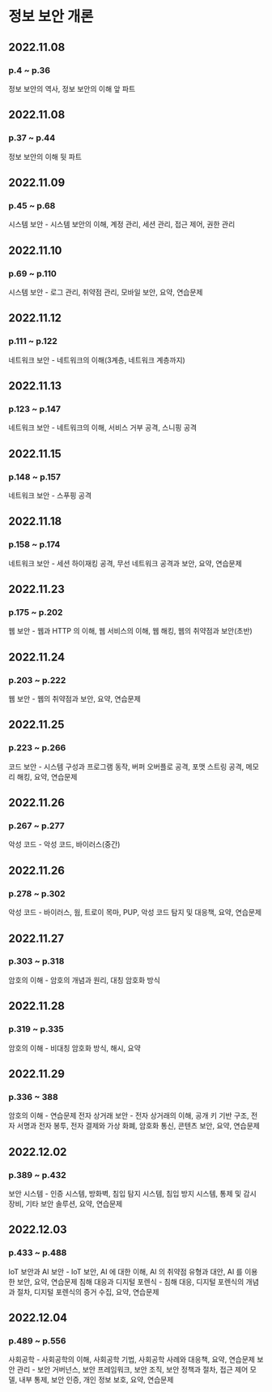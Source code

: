   #  정보 보안 개론

## 2022.11.08
### p.4 ~ p.36
정보 보안의 역사, 정보 보안의 이해 앞 파트
 
 ## 2022.11.08
 ### p.37 ~ p.44
 정보 보안의 이해 뒷 파트

 ## 2022.11.09
 ### p.45 ~ p.68
 시스템 보안 - 시스템 보안의 이해, 계정 관리, 세션 관리, 접근 제어, 권한 관리
 
 ## 2022.11.10
 ### p.69 ~ p.110
 시스템 보안 - 로그 관리, 취약점 관리, 모바일 보안, 요약, 연습문제

 ## 2022.11.12
 ### p.111 ~ p.122
 네트워크 보안 - 네트워크의 이해(3계층, 네트워크 계층까지)

## 2022.11.13
### p.123 ~ p.147
네트워크 보안 - 네트워크의 이해, 서비스 거부 공격, 스니핑 공격

## 2022.11.15
### p.148 ~ p.157
네트워크 보안 - 스푸핑 공격

## 2022.11.18
### p.158 ~ p.174
네트워크 보안 - 세션 하이재킹 공격, 무선 네트워크 공격과 보안, 요약, 연습문제

## 2022.11.23
### p.175 ~ p.202
웹 보안 - 웹과 HTTP 의 이해, 웹 서비스의 이해, 웹 해킹, 웹의 취약점과 보안(초반)

## 2022.11.24
### p.203 ~ p.222
웹 보안 - 웹의 취약점과 보안, 요약, 연습문제

## 2022.11.25
### p.223 ~ p.266
코드 보안 - 시스템 구성과 프로그램 동작, 버퍼 오버플로 공격, 포맷 스트링 공격, 메모리 해킹, 요약, 연습문제

## 2022.11.26
### p.267 ~ p.277
악성 코드 - 악성 코드, 바이러스(중간)

## 2022.11.26
### p.278 ~ p.302
악성 코드 - 바이러스, 웜, 트로이 목마, PUP, 악성 코드 탐지 및 대응책, 요약, 연습문제

## 2022.11.27
### p.303 ~ p.318
암호의 이해 - 암호의 개념과 원리, 대칭 암호화 방식

## 2022.11.28
### p.319 ~ p.335
암호의 이해 - 비대칭 암호화 방식, 해시, 요약

## 2022.11.29
### p.336 ~ 388
암호의 이해 - 연습문제
전자 상거래 보안 - 전자 상거래의 이해, 공개 키 기반 구조, 전자 서명과 전자 봉투, 전자 결제와 가상 화폐, 암호화 통신, 콘텐츠 보안, 요약, 연습문제

## 2022.12.02
### p.389 ~ p.432
보안 시스템 - 인증 시스템, 방화벽, 침입 탐지 시스템, 침입 방지 시스템, 통제 및 감시 장비, 기타 보안 솔루션, 요약, 연습문제

## 2022.12.03
### p.433 ~ p.488
IoT 보안과 AI 보안 - IoT 보안, AI 에 대한 이해, AI 의 취약점 유형과 대안, AI 를 이용한 보안, 요약, 연습문제
침해 대응과 디지털 포렌식 - 침해 대응, 디지털 포렌식의 개념과 절차, 디지털 포렌식의 증거 수집, 요약, 연습문제


## 2022.12.04
### p.489 ~ p.556
사회공학 - 사회공학의 이해, 사회공학 기법, 사회공학 사례와 대응책, 요약, 연습문제
보안 관리 - 보안 거버넌스, 보안 프레임워크, 보안 조직, 보안 정책과 절차, 접근 제어 모델, 내부 통제, 보안 인증, 개인 정보 보호, 요약, 연습문제
